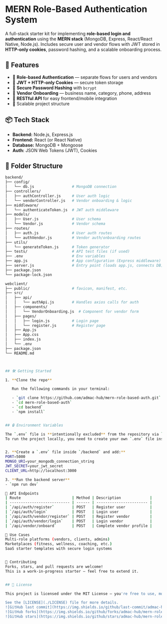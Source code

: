 # MERN Role-Based Authentication System

A full-stack starter kit for implementing **role-based login and authentication** using the **MERN stack** (MongoDB, Express, React/React Native, Node.js). Includes secure user and vendor flows with JWT stored in **HTTP-only cookies**, password hashing, and a scalable onboarding process.

## 🚀 Features

- 🔐 **Role-based Authentication** — separate flows for users and vendors  
- 🍪 **JWT + HTTP-only Cookies** — secure token storage  
- 🔑 **Secure Password Hashing** with `bcrypt`  
- 🧾 **Vendor Onboarding** — business name, category, phone, address  
- 🧪 **RESTful API** for easy frontend/mobile integration  
- 🧱 Scalable project structure  

## 📦 Tech Stack

- **Backend:** Node.js, Express.js  
- **Frontend:** React (or React Native)  
- **Database:** MongoDB + Mongoose  
- **Auth:** JSON Web Tokens (JWT), Cookies  

## 📁 Folder Structure

```bash
backend/
├── config/
│   └── db.js                 # MongoDB connection
├── controllers/
│   ├── authController.js     # User auth logic
│   └── vendorController.js   # Vendor onboarding & logic
├── middleware/
│   └── authenticateToken.js  # JWT auth middleware
├── models/
│   ├── User.js               # User schema
│   └── Vendor.js             # Vendor schema
├── routes/
│   ├── auth.js               # User auth routes
│   └── authVendor.js         # Vendor auth/onboarding routes
├── utils/
│   └── generateToken.js      # Token generator
├── tests/                    # API test files (if used)
├── .env                      # Env variables
├── app.js                    # App configuration (Express middleware)
├── server.js                 # Entry point (loads app.js, connects DB)
├── package.json
└── package-lock.json

webclient/
├── public/                   # favicon, manifest, etc.
├── src/
│   ├── api/
│   │   └── authApi.js        # Handles axios calls for auth
│   ├── components/
│   │   └── VendorOnboarding.js  # Component for vendor form
│   ├── pages/
│   │   ├── login.js          # Login page
│   │   └── register.js       # Register page
│   ├── App.js
│   ├── App.css
│   ├── index.js
│   └── .env
├── package.json
└── README.md



## 🛠️ Getting Started

1. **Clone the repo**

   Run the following commands in your terminal:

   - `git clone https://github.com/admac-hub/mern-role-based-auth.git`
   - `cd mern-role-based-auth`
   - `cd backend`
   - `npm install`


## 🔒 Environment Variables

The `.env` file is **intentionally excluded** from the repository via `.gitignore` to protect sensitive credentials like database URIs and JWT secrets.
To run the project locally, you need to create your own `.env` file inside the `/backend` folder.


2. **Create a `.env` file inside `/backend` and add:**
PORT=5000
MONGO_URI=your_mongodb_connection_string
JWT_SECRET=your_jwt_secret
CLIENT_URL=http://localhost:3000

3. **Run the backend server**
- `npm run dev`

🧪 API Endpoints
| Route                       | Method | Description             |
| --------------------------- | ------ | ----------------------- |
| `/api/auth/register`        | POST   | Register user           |
| `/api/auth/login`           | POST   | Login user              |
| `/api/auth/vendor/register` | POST   | Register vendor         |
| `/api/auth/vendor/login`    | POST   | Login vendor            |
| `/api/vendor/onboard`       | POST   | Complete vendor profile |

🌱 Use Cases
Multi-role platforms (vendors, clients, admins)
Marketplaces (fitness, wellness, coaching, etc.)
SaaS starter templates with secure login systems


🤝 Contributing
Forks, stars, and pull requests are welcome!
This is a work-in-progress starter — feel free to extend it.


## 📄 License

This project is licensed under the MIT License — you're free to use, modify, and distribute it, both privately and commercially. Just keep the original copyright.

See the [LICENSE](./LICENSE) file for more details.
![GitHub last commit](https://img.shields.io/github/last-commit/admac-hub/mern-role-based-auth)
![GitHub forks](https://img.shields.io/github/forks/admac-hub/mern-role-based-auth?style=social)
![GitHub stars](https://img.shields.io/github/stars/admac-hub/mern-role-based-auth?style=social)

